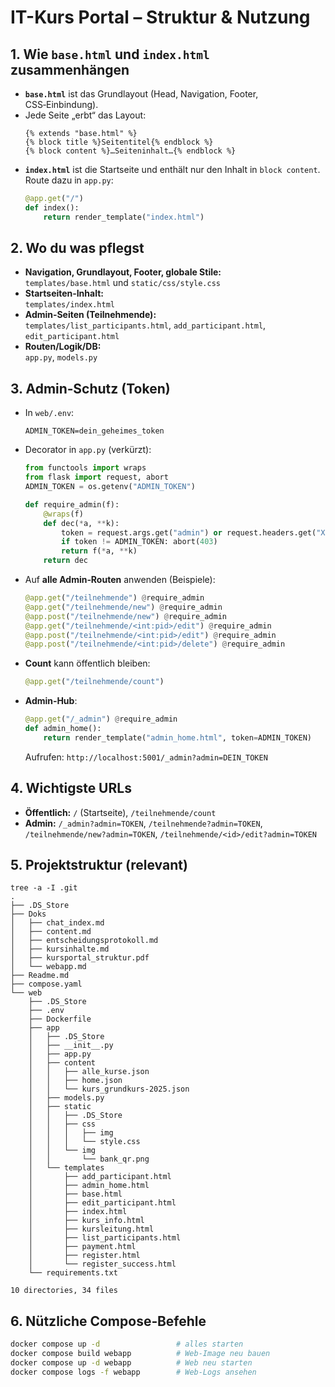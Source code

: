 # IT-Kurs Portal – Struktur & Nutzung

## 1. Wie `base.html` und `index.html` zusammenhängen
- **`base.html`** ist das Grundlayout (Head, Navigation, Footer, CSS‑Einbindung).
- Jede Seite „erbt“ das Layout:
  ```jinja2
  {% extends "base.html" %}
  {% block title %}Seitentitel{% endblock %}
  {% block content %}…Seiteninhalt…{% endblock %}
  ```
- **`index.html`** ist die Startseite und enthält nur den Inhalt in `block content`.  
  Route dazu in `app.py`:
  ```python
  @app.get("/")
  def index():
      return render_template("index.html")
  ```

## 2. Wo du was pflegst
- **Navigation, Grundlayout, Footer, globale Stile:**  
  `templates/base.html` und `static/css/style.css`
- **Startseiten‑Inhalt:**  
  `templates/index.html`
- **Admin‑Seiten (Teilnehmende):**  
  `templates/list_participants.html`, `add_participant.html`, `edit_participant.html`
- **Routen/Logik/DB:**  
  `app.py`, `models.py`

## 3. Admin‑Schutz (Token)
- In `web/.env`:
  ```
  ADMIN_TOKEN=dein_geheimes_token
  ```
- Decorator in `app.py` (verkürzt):
  ```python
  from functools import wraps
  from flask import request, abort
  ADMIN_TOKEN = os.getenv("ADMIN_TOKEN")

  def require_admin(f):
      @wraps(f)
      def dec(*a, **k):
          token = request.args.get("admin") or request.headers.get("X-Admin-Token")
          if token != ADMIN_TOKEN: abort(403)
          return f(*a, **k)
      return dec
  ```
- Auf **alle Admin‑Routen** anwenden (Beispiele):
  ```python
  @app.get("/teilnehmende") @require_admin
  @app.get("/teilnehmende/new") @require_admin
  @app.post("/teilnehmende/new") @require_admin
  @app.get("/teilnehmende/<int:pid>/edit") @require_admin
  @app.post("/teilnehmende/<int:pid>/edit") @require_admin
  @app.post("/teilnehmende/<int:pid>/delete") @require_admin
  ```
- **Count** kann öffentlich bleiben:
  ```python
  @app.get("/teilnehmende/count")
  ```
- **Admin‑Hub**:
  ```python
  @app.get("/_admin") @require_admin
  def admin_home():
      return render_template("admin_home.html", token=ADMIN_TOKEN)
  ```
  Aufrufen: `http://localhost:5001/_admin?admin=DEIN_TOKEN`

## 4. Wichtigste URLs
- **Öffentlich:** `/` (Startseite), `/teilnehmende/count`
- **Admin:** `/_admin?admin=TOKEN`, `/teilnehmende?admin=TOKEN`, `/teilnehmende/new?admin=TOKEN`, `/teilnehmende/<id>/edit?admin=TOKEN`

## 5. Projektstruktur (relevant)
```
tree -a -I .git
.
├── .DS_Store
├── Doks
│   ├── chat_index.md
│   ├── content.md
│   ├── entscheidungsprotokoll.md
│   ├── kursinhalte.md
│   ├── kursportal_struktur.pdf
│   └── webapp.md
├── Readme.md
├── compose.yaml
└── web
    ├── .DS_Store
    ├── .env
    ├── Dockerfile
    ├── app
    │   ├── .DS_Store
    │   ├── __init__.py
    │   ├── app.py
    │   ├── content
    │   │   ├── alle_kurse.json
    │   │   ├── home.json
    │   │   └── kurs_grundkurs-2025.json
    │   ├── models.py
    │   ├── static
    │   │   ├── .DS_Store
    │   │   ├── css
    │   │   │   ├── img
    │   │   │   └── style.css
    │   │   └── img
    │   │       └── bank_qr.png
    │   └── templates
    │       ├── add_participant.html
    │       ├── admin_home.html
    │       ├── base.html
    │       ├── edit_participant.html
    │       ├── index.html
    │       ├── kurs_info.html
    │       ├── kursleitung.html
    │       ├── list_participants.html
    │       ├── payment.html
    │       ├── register.html
    │       └── register_success.html
    └── requirements.txt

10 directories, 34 files
```

## 6. Nützliche Compose‑Befehle
```bash
docker compose up -d                 # alles starten
docker compose build webapp          # Web-Image neu bauen
docker compose up -d webapp          # Web neu starten
docker compose logs -f webapp        # Web-Logs ansehen
```

